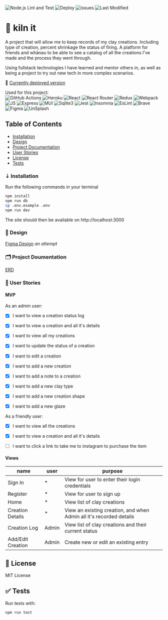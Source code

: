![Node.js Lint and Test](https://github.com/emilyparkes/kiln-it/workflows/Node.js%20Lint%20and%20Test/badge.svg) ![Deploy](https://github.com/emilyparkes/kiln-it/workflows/Deploy/badge.svg) ![issues](https://img.shields.io/github/issues/emilyparkes/kiln-it?color=%231580C0) ![Last Modified](https://img.shields.io/github/last-commit/emilyparkes/kiln-it/typescriptit)


# 🏺 kiln it 
A project that will allow me to keep records of my clay creations. Including type of creation, percent shrinkage the status of firing. A platform for friends and whānau to be able to see a catalog of all the creations I've made and the process they went through. 

Using fullstack technologies I have learned and mentor others in, as well as being a project to try out new tech in more complex scenarios. 

🚀 [Currently deployed version](https://kiln-it.herokuapp.com/)   

Used for this project:  
![GitHub Actions](https://img.shields.io/badge/GitHub_Actions-2088FF?style=for-the-badge&logo=github-actions&logoColor=white)
![Heroku](https://img.shields.io/badge/Heroku-430098?style=for-the-badge&logo=heroku&logoColor=white)
![React](https://img.shields.io/badge/React-20232A?style=for-the-badge&logo=react&logoColor=61DAFB)
![React Router](https://img.shields.io/badge/React_Router-CA4245?style=for-the-badge&logo=react-router&logoColor=white)
![Redux](https://img.shields.io/badge/Redux-593D88?style=for-the-badge&logo=redux&logoColor=white)
![Webpack](https://img.shields.io/badge/Webpack-8DD6F9?style=for-the-badge&logo=Webpack&logoColor=white)
![JS](https://img.shields.io/badge/JavaScript-323330?style=for-the-badge&logo=javascript&logoColor=F7DF1E)
![Express](https://img.shields.io/badge/Express.js-000000?style=for-the-badge&logo=express&logoColor=white)
![MUI](https://img.shields.io/badge/Material%20UI-007FFF?style=for-the-badge&logo=mui&logoColor=white)
![Sqlite3](https://img.shields.io/badge/SQLite-07405E?style=for-the-badge&logo=sqlite&logoColor=white)
![Jest](https://img.shields.io/badge/Jest-C21325?style=for-the-badge&logo=jest&logoColor=white)
![Insomnia](https://img.shields.io/badge/Insomnia-5849be?style=for-the-badge&logo=Insomnia&logoColor=white)
![EsLint](https://img.shields.io/badge/eslint-3A33D1?style=for-the-badge&logo=eslint&logoColor=white)
![Brave](https://img.shields.io/badge/Brave-FF1B2D?style=for-the-badge&logo=Brave&logoColor=white)
![Figma](https://img.shields.io/badge/Figma-F24E1E?style=for-the-badge&logo=figma&logoColor=white)
![UnSplash](https://img.shields.io/badge/Unsplash-000000?style=for-the-badge&logo=Unsplash&logoColor=white)

## Table of Contents 
- [Installation](#-installation)
- [Design](#--design)
- [Project Documentation](#-project-doumentation)
- [User Stories](#-user-stories) 
- [License](#-license)   
- [Tests](#-tests)

### ⇣ Installation 

Run the following commands in your terminal

```sh
npm install
npm run db
cp .env.example .env
npm run dev
```

<!-- ## Usage -->

<!-- Create a `.env` file in the main directory and add:

```sh
JWT_SECRET="a fun secret"
``` -->

The site should then be available on http://localhost:3000

### 🎨  Design 
[Figma Design](https://www.figma.com/file/09q8SUt5gSTAfpNtiGyUOEGt/Kiln-it?node-id=0%3A1) *an attempt*  

### 🗂 Project Doumentation 
[ERD](https://dbdiagram.io/d/606395deecb54e10c33e0510)  


### 👤 User Stories 

#### MVP

As an admin user:
- [x] I want to view a creation status log
- [x] I want to view a creation and all it's details
- [x] I want to view all my creations
- [x] I want to update the status of a creation
- [x] I want to edit a creation
- [x] I want to add a new creation
- [x] I want to add a note to a creation
- [x] I want to add a new clay type
- [x] I want to add a new creation shape
- [x] I want to add a new glaze


As a friendly user:
- [x] I want to view all the creations
- [x] I want to view a creation and all it's details
- [ ] I want to click a link to take me to instagram to purchase the item


#### Views
  | name | user | purpose |
  | --- | --- | --- |
  | Sign In | * | View for user to enter their login credentials |
  | Register | * | View for user to sign up |
  | Home | * | View list of clay creations |
  | Creation Details | * | View an existing creation, and when Admin all it's recorded details |
  | Creation Log | Admin | View list of clay creations and their current status |
  | Add/Edit Creation | Admin | Create new or edit an existing entry |

  
<!-- 
## API 

All these routes should be protected

| Method | Endpoint | User | Usage | Response |
| --- | --- | --- | --- | --- |
| Post | /api/auth/signin | Sign In a User | The Users JWT Token |
| Post | /api/auth/register | Register a User | The Users JWT Token |
| TBC | -->

## 🪪 License 

MIT License


<!-- ## Features

If your project has a lot of features, list them here. -->

<!-- ## How to Contribute

If you created an application or package and would like other developers to contribute it, you can include guidelines for how to do so. The [Contributor Covenant](https://www.contributor-covenant.org/) is an industry standard, but you can always write your own if you'd prefer. -->

## ✅ Tests 

Run tests with: 

```
npm run test
```
